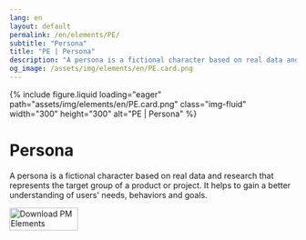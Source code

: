 ```yaml
---
lang: en
layout: default
permalink: /en/elements/PE/
subtitle: "Persona"
title: "PE | Persona"
description: "A persona is a fictional character based on real data and research that represents the target group of a product or project. It helps to gain a better understanding of users' needs, behaviors and goals."
og_image: /assets/img/elements/en/PE.card.png
---
```


{% include figure.liquid loading="eager" path="assets/img/elements/en/PE.card.png" class="img-fluid" width="300" height="300" alt="PE | Persona" %}

# Persona

A persona is a fictional character based on real data and research that represents the target group of a product or project. It helps to gain a better understanding of users' needs, behaviors and goals.

<a href="https://apps.apple.com/app/apple-store/id6738084498?pt=127441684&ct=website&mt=8">
  <img src="{{ "assets/img/en/appstore.png" | relative_url }}" width="120" height="40" alt="Download PM Elements">
</a>
